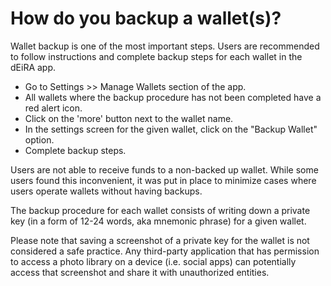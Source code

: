 # How do you backup a wallet(s)?

Wallet backup is one of the most important steps. Users are recommended to follow instructions and complete backup steps for each wallet in the dEiRA app.

- Go to Settings >> Manage Wallets section of the app.
- All wallets where the backup procedure has not been completed have a red alert icon.
- Click on the 'more' button next to the wallet name.
- In the settings screen for the given wallet, click on the "Backup Wallet" option.
- Complete backup steps.

Users are not able to receive funds to a non-backed up wallet. While some users found this inconvenient, it was put in place to minimize cases where users operate wallets without having backups.

The backup procedure for each wallet consists of writing down a private key (in a form of 12-24 words, aka mnemonic phrase) for a given wallet.

Please note that saving a screenshot of a private key for the wallet is not considered a safe practice. Any third-party application that has permission to access a photo library on a device (i.e. social apps) can potentially access that screenshot and share it with unauthorized entities.


